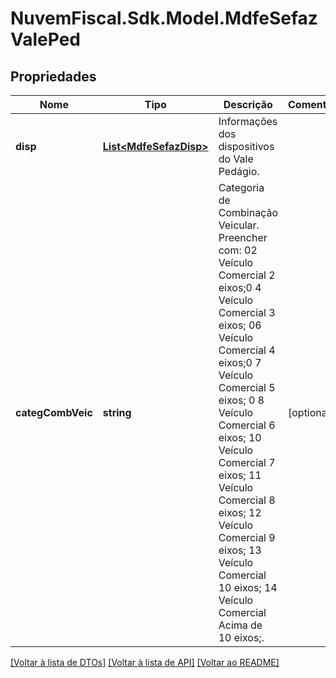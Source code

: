 # NuvemFiscal.Sdk.Model.MdfeSefazValePed

## Propriedades

Nome | Tipo | Descrição | Comentários
------------ | ------------- | ------------- | -------------
**disp** | [**List&lt;MdfeSefazDisp&gt;**](MdfeSefazDisp.md) | Informações dos dispositivos do Vale Pedágio. | 
**categCombVeic** | **string** | Categoria de Combinação Veicular.  Preencher com:    02 Veículo Comercial 2 eixos;0  4 Veículo Comercial 3 eixos;  06 Veículo Comercial 4 eixos;0  7 Veículo Comercial 5 eixos; 0  8 Veículo Comercial 6 eixos;  10 Veículo Comercial 7 eixos;  11 Veículo Comercial 8 eixos;  12 Veículo Comercial 9 eixos;  13 Veículo Comercial 10 eixos;  14 Veículo Comercial Acima de 10 eixos;. | [optional] 

[[Voltar à lista de DTOs]](../README.md#documentation-for-models) [[Voltar à lista de API]](../README.md#documentation-for-api-endpoints) [[Voltar ao README]](../README.md)

